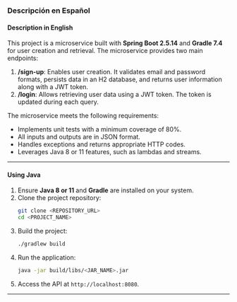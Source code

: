 ### Descripción en Español

#### Description in English

This project is a microservice built with **Spring Boot 2.5.14** and **Gradle 7.4** for user creation and retrieval. The
microservice provides two main endpoints:

1. **/sign-up**: Enables user creation. It validates email and password formats, persists data in an H2 database, and returns
   user information along with a JWT token.
2. **/login**: Allows retrieving user data using a JWT token. The token is updated during each query.

The microservice meets the following requirements:

- Implements unit tests with a minimum coverage of 80%.
- All inputs and outputs are in JSON format.
- Handles exceptions and returns appropriate HTTP codes.
- Leverages Java 8 or 11 features, such as lambdas and streams.

---

#### Using Java

1. Ensure **Java 8 or 11** and **Gradle** are installed on your system.
2. Clone the project repository:
   ```bash
   git clone <REPOSITORY_URL>
   cd <PROJECT_NAME>
   ```
3. Build the project:
   ```bash
   ./gradlew build
   ```
4. Run the application:
   ```bash
   java -jar build/libs/<JAR_NAME>.jar
   ```
5. Access the API at `http://localhost:8080`.

---
